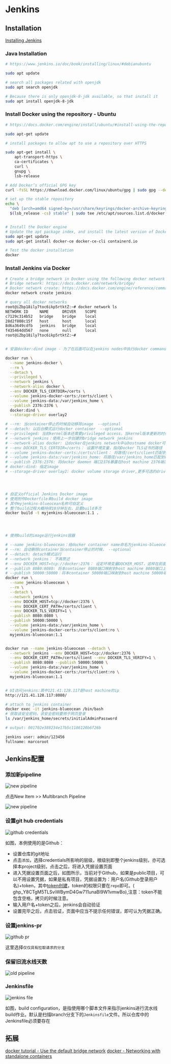 # Jenkins

## Installation

[Installing Jenkins](https://www.jenkins.io/doc/book/installing/)

### Java Installation

```sh
# https://www.jenkins.io/doc/book/installing/linux/#debianubuntu

sudo apt update

# search all packages related with openjdk
sudo apt search openjdk

# Because there is only openjdk-8-jdk available, so that install it
sudo apt install openjdk-8-jdk

```

### Install Docker using the repository - Ubuntu

```sh
# https://docs.docker.com/engine/install/ubuntu/#install-using-the-repository

sudo apt-get update

# install packages to allow apt to use a repository over HTTPS

sudo apt-get install \
    apt-transport-https \
    ca-certificates \
    curl \
    gnupg \
    lsb-release

# Add Docker’s official GPG key
curl -fsSL https://download.docker.com/linux/ubuntu/gpg | sudo gpg --dearmor -o /usr/share/keyrings/docker-archive-keyring.gpg

# set up the stable repository
echo \
  "deb [arch=amd64 signed-by=/usr/share/keyrings/docker-archive-keyring.gpg] https://download.docker.com/linux/ubuntu \
  $(lsb_release -cs) stable" | sudo tee /etc/apt/sources.list.d/docker.list > /dev/null


# Install the Docker engine
# Update the apt package index, and install the latest version of Docker Engine and containerd
sudo apt-get update
sudo apt-get install docker-ce docker-ce-cli containerd.io

# Test the docker installation
docker

```

### Install Jenkins via Docker

```sh
# Create a bridge network in Docker using the following docker network create command:
# Bridge network: https://docs.docker.com/network/bridge/
# Docker network create: https://docs.docker.com/engine/reference/commandline/network_create/
docker network create jenkins

# query all docker networks
root@iZbp18ily7toc6ikp5rtktZ:~# docker network ls
NETWORK ID     NAME      DRIVER    SCOPE
c7129c314b52   bridge    bridge    local
28d2f808c15f   host      host      local
8d6a3649cdfb   jenkins   bridge    local
f435464dd567   none      null      local
root@iZbp18ily7toc6ikp5rtktZ:~#


# 安装docker:dind image - 为了在后面可以在jenkins nodes中执行docker command

docker run \
  --name jenkins-docker \
  --rm \
  --detach \
  --privileged \
  --network jenkins \
  --network-alias docker \
  --env DOCKER_TLS_CERTDIR=/certs \
  --volume jenkins-docker-certs:/certs/client \
  --volume jenkins-data:/var/jenkins_home \
  --publish 2376:2376 \
  docker:dind \
  --storage-driver overlay2

# --rm: 当container停止的时候自动移除image  --optional
# --detach: 以后台模式运行docker container  --optional
# --privileged: 当前kernel版本还需要privileged access，当kernel版本更新的时候，该选项不再需要  --optional
# --network jenkins：使用上一步创建的bridge network jenkins
# --network-alias docker: 让docker在jenkins network中以hostname docker可以被识别到
# --env DOCKER_TLS_CERTDIR=/certs： 设置环境变量，指向Docker TLS证书的路径
# --volume jenkins-docker-certs:/certs/client： 将路径/certs/client匹配到volume jenkins-docker-certs
# --volume jenkins-data:/var/jenkins_home: 将路径/var/jenkins_home匹配到volume jenkins-data
# --publish 2376:2376: 将docker daemon 端口2376暴露在host machine 2376端口，这样在host machine command line就可以通过docker command控制daemon --optional
# docker:dind: 指定image
# --storage-driver overlay2: docker volume storage driver,更多可选的driver: https://docs.docker.com/storage/storagedriver/select-storage-driver/




# 自定义official Jenkins Docker image
# 使用附件Dockerfile来build docker image
# 其中myjenkins-blueocean名称可自定义
# 整个build过程大概持续10分钟左右，且要build多次
docker build -t myjenkins-blueocean:1.1 .




# 使用build的image运行jenkins容器

# --name jenkins-blueocean：给docker container name命名为jenkins-blueocean --optional
# --rm: 自动删除container当container停止的时候， --optional
# --detach: detach模式运行
# --network jenkins： 不再赘述
# --env DOCKER_HOST=tcp://docker:2376： 设定环境变量DOCKER_HOST，这样在前面下载的docker:dind就可以根据该环境变量接入到jenkins docker container
# --publish 8080:8080: 将本container 8080端口映射到host machine 8080端口上,第一个是host machine port，后面一个是container port
# --publish 50000:50000：将本container 50000端口映射到host machine 50000端口上 --optinal, 只有当你需要有多个jenkins agent的时候，才需要指定该选项
docker run \
  --name jenkins-blueocean \
  --rm \
  --detach \
  --network jenkins \
  --env DOCKER_HOST=tcp://docker:2376 \
  --env DOCKER_CERT_PATH=/certs/client \
  --env DOCKER_TLS_VERIFY=1 \
  --publish 8080:8080 \
  --publish 50000:50000 \
  --volume jenkins-data:/var/jenkins_home \
  --volume jenkins-docker-certs:/certs/client:ro \
  myjenkins-blueocean:1.1 


docker run --name jenkins-blueocean --detach \
  --network jenkins --env DOCKER_HOST=tcp://docker:2376 \
  --env DOCKER_CERT_PATH=/certs/client --env DOCKER_TLS_VERIFY=1 \
  --publish 8080:8080 --publish 50000:50000 \
  --volume jenkins-data:/var/jenkins_home \
  --volume jenkins-docker-certs:/certs/client:ro \
  myjenkins-blueocean:1.1


# UI访问jenkins:其中121.41.128.117是host machine的ip
http://121.41.128.117:8080/

# attach to jenkins container
docker exec -it jenkins-blueocean /bin/bash
# 获取该安全密码，该安全密码要用于网页登录
ls /var/jenkins_home/secrets/initialAdminPassword

# output: 001702e388234e17b5c1186120b6f26b

jenkins user: admin/123456
fullname: marcoroot

```

## Jenkins配置

### 添加新pipeline

![new pipeline](pic/new-task.png)

点击New Item >> Multibranch Pipeline

![new pipeline](pic/new-pipeline-2.png)

### 设置git hub credentials

![github credentials](pic/github-credentials.png)

如图，本例使用的是Github：

- 设置仓库的git地址
- 点击`添加`，选择credentials所影响的层级，根级别即整个jenkins级别，亦可选择本project级别，点击之后，将进入凭据设置页面
- 进入凭据设置页面之后，如图所示，当前对于Github，如果是public项目，可以不用设置凭据，如果是私有项目，凭据设置为：用户名(Github登录用户名)+token，其中[token创建](https://github.com/settings/tokens)，token的权限只要在`repo`即可。( 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),注意：token不能包含空格，拷贝的时候注意。
- 输入用户名+token之后，jenkins会自动验证
- 设置完毕之后，点击验证，页面中应当不提示任何错误，即可认为凭据正确。

### 设置jenkins-pr

![github pr](pic/git-pr.png)

这里选择`仅仅具有拉取请求的分支`

### 保留旧流水线天数

![old pipeline](pic/old-pipeline.png)

### Jenkinsfile

![jenkins file](pic/Jenkinsfile.png)

如图，build configuration，是指使用哪个脚本文件来指示jenkins进行流水线build作业。默认是扫描branch分支下的`Jenkinsfile`文件。所以仓库中的Jenkinsfile必须要存在


## 拓展

[docker tutorial - Use the default bridge network](https://docs.docker.com/network/network-tutorial-standalone/#use-the-default-bridge-network)
[docker - Networking with standalone containers](https://docs.docker.com/network/network-tutorial-standalone/)

